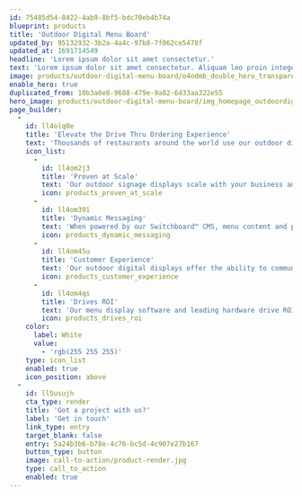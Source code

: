 ```yaml
---
id: 75485d54-8422-4ab9-8bf5-bdc70eb4b74a
blueprint: products
title: 'Outdoor Digital Menu Board'
updated_by: 95132932-3b2a-4a4c-97b8-7f062ce5478f
updated_at: 1691714549
headline: 'Lorem ipsum dolor sit amet consectetur.'
text: 'Lorem ipsum dolor sit amet consectetur. Aliquam leo proin integer vehicula sapien maecenas.vehicula sapien maecenas.vehicula.'
image: products/outdoor-digital-menu-board/o4odmb_double_hero_transparent@2x.png
enable_hero: true
duplicated_from: 10b3a0e8-9688-479e-9a82-6433aa322e55
hero_image: products/outdoor-digital-menu-board/img_homepage_outdoordigitalmenuboard_hero.jpg
page_builder:
  -
    id: ll4olq0e
    title: 'Elevate the Drive Thru Ordering Experience'
    text: 'Thousands of restaurants around the world use our outdoor digital menu boards to create powerful, dynamic touchpoints in the connected drive thru journey. Featuring menu board enclosures that house media players powering our proprietary Switchboard™️ CMS, our outdoor signage displays deliver highly targeted and compelling messaging.'
    icon_list:
      -
        id: ll4om2j3
        title: 'Proven at Scale'
        text: 'Our outdoor signage displays scale with your business and have been proven across thousands of restaurant locations around the world.'
        icon: products_proven_at_scale
      -
        id: ll4om391
        title: 'Dynamic Messaging'
        text: 'When powered by our Switchboard™️ CMS, menu content and promotional messaging become dynamic, evolving when and how you need them to.'
        icon: products_dynamic_messaging
      -
        id: ll4om45u
        title: 'Customer Experience'
        text: 'Our outdoor digital displays offer the ability to communicate directly and dynamically in the drive thru to enhance the customer experience.'
        icon: products_customer_experience
      -
        id: ll4om4qs
        title: 'Drives ROI'
        text: 'Our menu display software and leading hardware drive ROI through increased average check sizes, speed of service, guest counts, and order accuracy.'
        icon: products_drives_roi
    color:
      label: White
      value:
        - 'rgb(255 255 255)'
    type: icon_list
    enabled: true
    icon_position: above
  -
    id: ll5usujh
    cta_type: render
    title: 'Got a project with us?'
    label: 'Get in touch'
    link_type: entry
    target_blank: false
    entry: 5a24b3b6-b78e-4c76-bc5d-4c907e27b167
    button_type: button
    image: call-to-action/product-render.jpg
    type: call_to_action
    enabled: true
---
```

